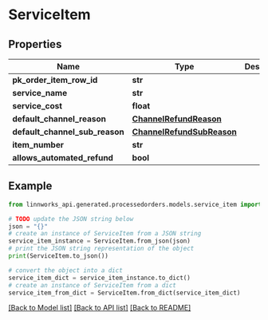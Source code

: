 # ServiceItem


## Properties

Name | Type | Description | Notes
------------ | ------------- | ------------- | -------------
**pk_order_item_row_id** | **str** |  | [optional] 
**service_name** | **str** |  | [optional] 
**service_cost** | **float** |  | [optional] 
**default_channel_reason** | [**ChannelRefundReason**](ChannelRefundReason.md) |  | [optional] 
**default_channel_sub_reason** | [**ChannelRefundSubReason**](ChannelRefundSubReason.md) |  | [optional] 
**item_number** | **str** |  | [optional] 
**allows_automated_refund** | **bool** |  | [optional] 

## Example

```python
from linnworks_api.generated.processedorders.models.service_item import ServiceItem

# TODO update the JSON string below
json = "{}"
# create an instance of ServiceItem from a JSON string
service_item_instance = ServiceItem.from_json(json)
# print the JSON string representation of the object
print(ServiceItem.to_json())

# convert the object into a dict
service_item_dict = service_item_instance.to_dict()
# create an instance of ServiceItem from a dict
service_item_from_dict = ServiceItem.from_dict(service_item_dict)
```
[[Back to Model list]](../README.md#documentation-for-models) [[Back to API list]](../README.md#documentation-for-api-endpoints) [[Back to README]](../README.md)


